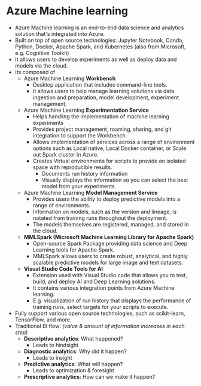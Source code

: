 # Azure Machine learning

- Azure Machine learning is an end-to-end data science and analytics solution that's integrated into Azure.
- Built on top of open source technologies: Jupyter Notebook, Conda, Python, Docker, Apache Spark, and Kubernetes (also from Microsoft, e.g. Cognitive Toolkit)
- It allows users to develop experiments as well as deploy data and models via the cloud.
- Its composed of
  - Azure Machine Learning **Workbench**
    - Desktop application that includes command-line tools.
    - It allows users to help manage learning solutions via data ingestion and preparation, model development, experiment management,
  - Azure Machine Learning **Experimentation Service**
    - Helps handling the implementation of machine learning experiments
    - Provides project management, roaming, sharing, and git integration to support the Workbench.
    - Allows implementation of services across a range of environment options such as Local native, Local Docker container, or Scale out Spark cluster in Azure.
    - Creates Virtual environments for scripts to provide an isolated space with reproducible results.
      - Documents run history information
      - Visually displays the information so you can select the best model from your experiments.
  - Azure Machine Learning **Model Management Service**
    - Provides users the ability to deploy predictive models into a range of environments.
    - Information on models, such as the version and lineage, is notated from training runs throughout the deployment.
    - The models themselves are registered, managed, and stored in the cloud.
  - **MMLSpark (Microsoft Machine Learning Library for Apache Spark)**
    - Open-source Spark Package providing data science and Deep Learning tools for Apache Spark.
    - MMLSpark allows users to create robust, analytical, and highly scalable predictive models for large image and text datasets.
  - **Visual Studio Code Tools for AI**
    - Extension used with Visual Studio code that allows you to test, build, and deploy AI and Deep Learning solutions.
    - It contains various integration points from Azure Machine learning.
    - E.g. visualization of run history that displays the performance of training runs, select targets for your scripts to execute.
- Fully support various open source technologies, such as scikit-learn, TensorFlow, and more.
- Traditional BI flow: *(value & amount of information increases in each step)*
  - **Descriptive analytics**: What happened?
    - Leads to hindsight
  - **Diagnostic analytics**: Why did it happen?
    - Leads to insight
  - **Predictive analytics**: What will happen?
    - Leads to optimization & foresight
  - **Prescriptive analytics**: How can we make it happen?
